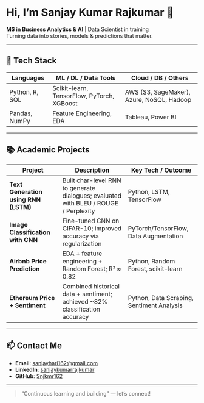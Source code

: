 # Hi, I’m Sanjay Kumar Rajkumar 👋

**MS in Business Analytics & AI** | Data Scientist in training  
Turning data into stories, models & predictions that matter.

---

## 🔧 Tech Stack

| Languages | ML / DL / Data Tools | Cloud / DB / Others |
|---|---|---|
| Python, R, SQL | Scikit-learn, TensorFlow, PyTorch, XGBoost | AWS (S3, SageMaker), Azure, NoSQL, Hadoop |
| Pandas, NumPy | Feature Engineering, EDA | Tableau, Power BI |

---

## 📚 Academic Projects

| Project | Description | Key Tech / Outcome |
|---|---|---|
| **Text Generation using RNN (LSTM)** | Built char-level RNN to generate dialogues; evaluated with BLEU / ROUGE / Perplexity | Python, LSTM, TensorFlow |
| **Image Classification with CNN** | Fine-tuned CNN on CIFAR-10; improved accuracy via regularization | PyTorch/TensorFlow, Data Augmentation |
| **Airbnb Price Prediction** | EDA + feature engineering + Random Forest; R² ≈ 0.82 | Python, Random Forest, scikit-learn |
| **Ethereum Price + Sentiment** | Combined historical data + sentiment; achieved ~82% classification accuracy | Python, Data Scraping, Sentiment Analysis |


---

## 📫 Contact Me

- **Email**: sanjayhari162@gmail.com  
- **LinkedIn**: [sanjaykumarrajkumar](https://www.linkedin.com/in/sanjaykumarrajkumar/)  
- **GitHub**: [Snjkmr162](https://github.com/Snjkmr162)

---

> “Continuous learning and building” — let’s connect!



